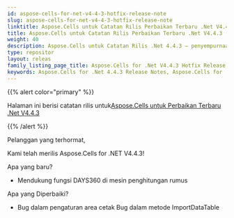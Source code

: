 ```yaml
---
id: aspose-cells-for-net-v4-4-3-hotfix-release-note
slug: aspose-cells-for-net-v4-4-3-hotfix-release-note
linktitle: Aspose.Cells untuk Catatan Rilis Perbaikan Terbaru .Net V4.4.3
title: Aspose.Cells untuk Catatan Rilis Perbaikan Terbaru .Net V4.4.3
weight: 40
description: Aspose.Cells untuk Catatan Rilis .Net 4.4.3 – penyempurnaan terbaru, fitur baru, dan perbaikan
type: repositor
layout: releas
family_listing_page_title: Aspose.Cells for .Net V4.4.3 Hotfix Release Note
keywords: Aspose.Cells for .Net 4.4.3 Release Notes, Aspose.Cells for .Net 4.4.3 updates and fixe
---
```

{{% alert color="primary" %}} 

 Halaman ini berisi catatan rilis untuk[Aspose.Cells untuk Perbaikan Terbaru .Net V4.4.3](https://releases.aspose.com/cells/net/new-releases/aspose.cells-for-.net-v4.4.3-hotfix/)

{{% /alert %}} 

 Pelanggan yang terhormat,

 Kami telah merilis Aspose.Cells for .NET V4.4.3!

 Apa yang baru?

- Mendukung fungsi DAYS360 di mesin penghitungan rumus

 Apa yang Diperbaiki?

- Bug dalam pengaturan area cetak
 Bug dalam metode ImportDataTable
